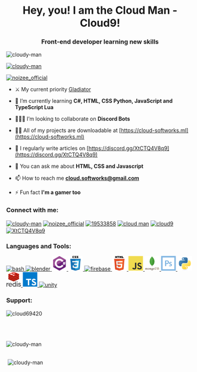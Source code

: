 <h1 align="center">Hey, you! I am the Cloud Man - Cloud9!</h1>
<h3 align="center">Front-end developer learning new skills</h3>

<p align="left"> <img src="https://komarev.com/ghpvc/?username=cloudy-man&label=Profile%20views&color=0e75b6&style=flat" alt="cloudy-man" /> </p>

<p align="left"> <a href="https://github.com/ryo-ma/github-profile-trophy"><img src="https://github-profile-trophy.vercel.app/?username=cloudy-man" alt="cloudy-man" /></a> </p>

<p align="left"> <a href="https://twitter.com/noizee_official" target="blank"><img src="https://img.shields.io/twitter/follow/noizee_official?logo=twitter&style=for-the-badge" alt="noizee_official" /></a> </p>

- ⚔ My current priority [Gladiator](https://cloud-softworks.ml/One/Gladiator.html)

- 🌱 I’m currently learning **C#, HTML, CSS Python, JavaScript and TypeScript Lua**

- 👨‍👦‍👦 I’m looking to collaborate on **Discord Bots**

- 👨‍💻 All of my projects are downloadable at [https://cloud-softworks.ml](https://cloud-softworks.ml)

- 📝 I regularly write articles on [https://discord.gg/XtCTQ4V8q9](https://discord.gg/XtCTQ4V8q9)

- 💬 You can ask me about **HTML, CSS and Javascript**

- 📫 How to reach me **cloud.softworks@gmail.com**

- ⚡ Fun fact **I'm a gamer too**

<h3 align="left">Connect with me:</h3>
<p align="left">
<a href="https://codepen.io/cloudy-man" target="blank"><img align="center" src="https://raw.githubusercontent.com/rahuldkjain/github-profile-readme-generator/master/src/images/icons/Social/codepen.svg" alt="cloudy-man" height="30" width="40" /></a>
<a href="https://twitter.com/noizee_official" target="blank"><img align="center" src="https://raw.githubusercontent.com/rahuldkjain/github-profile-readme-generator/master/src/images/icons/Social/twitter.svg" alt="noizee_official" height="30" width="40" /></a>
<a href="https://stackoverflow.com/users/19533858" target="blank"><img align="center" src="https://raw.githubusercontent.com/rahuldkjain/github-profile-readme-generator/master/src/images/icons/Social/stack-overflow.svg" alt="19533858" height="30" width="40" /></a>
<a href="https://codesandbox.com/cloud man" target="blank"><img align="center" src="https://raw.githubusercontent.com/rahuldkjain/github-profile-readme-generator/master/src/images/icons/Social/codesandbox.svg" alt="cloud man" height="30" width="40" /></a>
<a href="https://www.youtube.com/c/cloud9" target="blank"><img align="center" src="https://raw.githubusercontent.com/rahuldkjain/github-profile-readme-generator/master/src/images/icons/Social/youtube.svg" alt="cloud9" height="30" width="40" /></a>
<a href="https://discord.gg/XtCTQ4V8q9" target="blank"><img align="center" src="https://raw.githubusercontent.com/rahuldkjain/github-profile-readme-generator/master/src/images/icons/Social/discord.svg" alt="XtCTQ4V8q9" height="30" width="40" /></a>
</p>

<h3 align="left">Languages and Tools:</h3>
<p align="left"> <a href="https://www.gnu.org/software/bash/" target="_blank" rel="noreferrer"> <img src="https://www.vectorlogo.zone/logos/gnu_bash/gnu_bash-icon.svg" alt="bash" width="40" height="40"/> </a> <a href="https://www.blender.org/" target="_blank" rel="noreferrer"> <img src="https://download.blender.org/branding/community/blender_community_badge_white.svg" alt="blender" width="40" height="40"/> </a> <a href="https://www.w3schools.com/cs/" target="_blank" rel="noreferrer"> <img src="https://raw.githubusercontent.com/devicons/devicon/master/icons/csharp/csharp-original.svg" alt="csharp" width="40" height="40"/> </a> <a href="https://www.w3schools.com/css/" target="_blank" rel="noreferrer"> <img src="https://raw.githubusercontent.com/devicons/devicon/master/icons/css3/css3-original-wordmark.svg" alt="css3" width="40" height="40"/> </a> <a href="https://firebase.google.com/" target="_blank" rel="noreferrer"> <img src="https://www.vectorlogo.zone/logos/firebase/firebase-icon.svg" alt="firebase" width="40" height="40"/> </a> <a href="https://www.w3.org/html/" target="_blank" rel="noreferrer"> <img src="https://raw.githubusercontent.com/devicons/devicon/master/icons/html5/html5-original-wordmark.svg" alt="html5" width="40" height="40"/> </a> <a href="https://developer.mozilla.org/en-US/docs/Web/JavaScript" target="_blank" rel="noreferrer"> <img src="https://raw.githubusercontent.com/devicons/devicon/master/icons/javascript/javascript-original.svg" alt="javascript" width="40" height="40"/> </a> <a href="https://www.mongodb.com/" target="_blank" rel="noreferrer"> <img src="https://raw.githubusercontent.com/devicons/devicon/master/icons/mongodb/mongodb-original-wordmark.svg" alt="mongodb" width="40" height="40"/> </a> <a href="https://www.photoshop.com/en" target="_blank" rel="noreferrer"> <img src="https://raw.githubusercontent.com/devicons/devicon/master/icons/photoshop/photoshop-line.svg" alt="photoshop" width="40" height="40"/> </a> <a href="https://www.python.org" target="_blank" rel="noreferrer"> <img src="https://raw.githubusercontent.com/devicons/devicon/master/icons/python/python-original.svg" alt="python" width="40" height="40"/> </a> <a href="https://redis.io" target="_blank" rel="noreferrer"> <img src="https://raw.githubusercontent.com/devicons/devicon/master/icons/redis/redis-original-wordmark.svg" alt="redis" width="40" height="40"/> </a> <a href="https://www.typescriptlang.org/" target="_blank" rel="noreferrer"> <img src="https://raw.githubusercontent.com/devicons/devicon/master/icons/typescript/typescript-original.svg" alt="typescript" width="40" height="40"/> </a> <a href="https://unity.com/" target="_blank" rel="noreferrer"> <img src="https://www.vectorlogo.zone/logos/unity3d/unity3d-icon.svg" alt="unity" width="40" height="40"/> </a> </p>

<h3 align="left">Support:</h3>
<p><a href="https://ko-fi.com/cloud69420"> <img align="left" src="https://cdn.ko-fi.com/cdn/kofi3.png?v=3" height="50" width="210" alt="cloud69420" /></a></p><br><br>
<br /> <br />
<p><img align="left" src="https://github-readme-stats.vercel.app/api/top-langs?username=cloudy-man&show_icons=true&locale=en&layout=compact" alt="cloudy-man" /></p>
<br /><br />
<p>&nbsp;<img align="center" src="https://github-readme-stats.vercel.app/api?username=cloudy-man&show_icons=true&locale=en" alt="cloudy-man" /></p>
